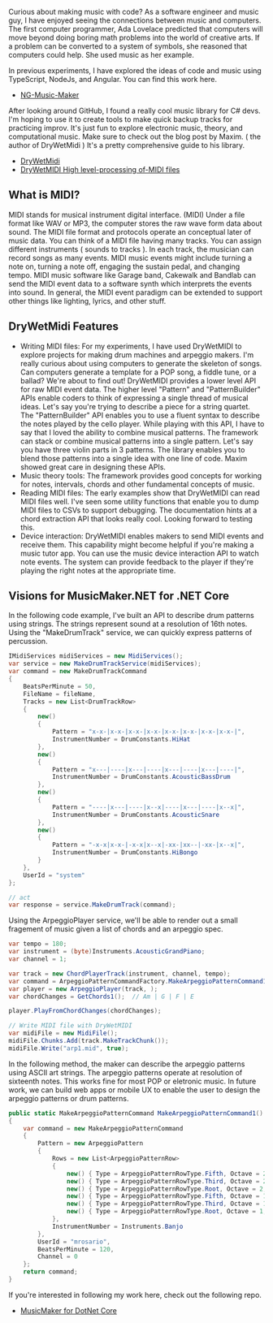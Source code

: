 Curious about making music with code? As a software engineer and music guy, I have enjoyed seeing the connections between music and computers.   The first computer programmer, Ada Lovelace predicted that computers will move beyond doing boring math problems into the world of creative arts.   If a problem can be converted to a system of symbols, she reasoned that computers could help.  She used music as her example.

In previous experiments, I have explored the ideas of code and music using TypeScript, NodeJs, and Angular.  You can find this work here.  

- [NG-Music-Maker](https://github.com/michaelprosario/ng-music-maker)

After looking around GitHub, I found a really cool music library for C# devs. I'm hoping to use it to create tools to make quick backup tracks for practicing improv. It's just fun to explore electronic music, theory, and computational music.  Make sure to check out the blog post by Maxim. ( the author of DryWetMidi )  It's a pretty comprehensive guide to his library.  

- [DryWetMidi](https://github.com/melanchall/drywetmidi)
- [DryWetMIDI High level-processing of-MIDI files](https://www.codeproject.com/Articles/1200014/DryWetMIDI-High-level-processing-of-MIDI-files)

## What is MIDI?
MIDI stands for musical instrument digital interface.  (MIDI)  Under a file format like WAV or MP3, the computer stores the raw wave form data about sound.  The MIDI file format and protocols operate an conceptual later of music data.  You can think of a MIDI file having many tracks.   You can assign different instruments ( sounds to tracks ).   In each track, the musician can record songs as many events.   MIDI music events might include turning a note on, turning a note off, engaging the sustain pedal, and changing tempo.  MIDI music software like Garage band, Cakewalk and Bandlab can send the MIDI event data to a software synth which interprets the events into sound.  In general, the MIDI event paradigm can be extended to support other things like lighting, lyrics, and other stuff.   

## DryWetMidi Features
- Writing MIDI files: For my experiments, I have used DryWetMIDI to explore projects for making drum machines and arpeggio makers.   I'm really curious about using computers to generate the skeleton of songs.  Can computers generate a template for a POP song, a fiddle tune, or a ballad?  We're about to find out!  DryWetMIDI provides a lower level API for raw MIDI event data.  The higher level "Pattern" and "PatternBuilder" APIs enable coders to think of expressing a single thread of musical ideas.  Let's say you're trying to describe a piece for a string quartet.  The "PatternBuilder" API enables you to use a fluent syntax to describe the notes played by the cello player.  While playing with this API, I have to say that I loved the ability to combine musical patterns.  The framework can stack or combine musical patterns into a single pattern. Let's say you have three violin parts in 3 patterns.  The library enables you to blend those patterns into a single idea with one line of code.  Maxim showed great care in designing these APIs. 
- Music theory tools: The framework provides good concepts for working for notes, intervals, chords and other fundamental concepts of music.
- Reading MIDI files: The early examples show that DryWetMIDI can read MIDI files well. I've seen some utility functions that enable you to dump MIDI files to CSVs to support debugging.  The documentation hints at a chord extraction API that looks really cool.  Looking forward to testing this.   
- Device interaction:   DryWetMIDI enables makers to send MIDI events and receive them. This capability might become helpful if you're making a music tutor app.  You can use the music device interaction API to watch note events.   The system can provide feedback to the player if they're playing the right notes at the appropriate time.

## Visions for MusicMaker.NET for .NET Core

In the following code example, I've built an API to describe drum patterns using strings.
The strings represent sound at a resolution of 16th notes. Using the "MakeDrumTrack" service,
we can quickly express patterns of percussion.

``` csharp 
IMidiServices midiServices = new MidiServices();
var service = new MakeDrumTrackService(midiServices);
var command = new MakeDrumTrackCommand
{
    BeatsPerMinute = 50,
    FileName = fileName,
    Tracks = new List<DrumTrackRow>
    {
        new()
        {
            Pattern = "x-x-|x-x-|x-x-|x-x-|x-x-|x-x-|x-x-|x-x-|",
            InstrumentNumber = DrumConstants.HiHat
        },
        new()
        {
            Pattern = "x---|----|x---|----|x---|----|x---|----|",
            InstrumentNumber = DrumConstants.AcousticBassDrum
        },
        new()
        {
            Pattern = "----|x---|----|x--x|----|x---|----|x--x|",
            InstrumentNumber = DrumConstants.AcousticSnare
        },
        new()
        {
            Pattern = "-x-x|x-x-|-x-x|x--x|-xx-|xx--|-xx-|x--x|",
            InstrumentNumber = DrumConstants.HiBongo
        }
    },
    UserId = "system"
};

// act
var response = service.MakeDrumTrack(command);
```

Using the ArpeggioPlayer service, we'll be able to render out a small fragement of music given a list of chords and an arpeggio spec.

``` csharp
var tempo = 180;
var instrument = (byte)Instruments.AcousticGrandPiano;
var channel = 1;

var track = new ChordPlayerTrack(instrument, channel, tempo);
var command = ArpeggioPatternCommandFactory.MakeArpeggioPatternCommand1();
var player = new ArpeggioPlayer(track, );
var chordChanges = GetChords1();  // Am | G | F | E

player.PlayFromChordChanges(chordChanges);

// Write MIDI file with DryWetMIDI
var midiFile = new MidiFile();
midiFile.Chunks.Add(track.MakeTrackChunk());
midiFile.Write("arp1.mid", true);
```

In the following method, the maker can describe the arpeggio patterns using ASCII art strings. The arpeggio patterns operate at resolution of sixteenth notes.  This works fine for most POP or eletronic music. In future work, we can build web apps or mobile UX to enable the user to design the arpeggio patterns or drum patterns.

``` csharp
public static MakeArpeggioPatternCommand MakeArpeggioPatternCommand1()
{
    var command = new MakeArpeggioPatternCommand
    {
        Pattern = new ArpeggioPattern
        {
            Rows = new List<ArpeggioPatternRow>
            {
                new() { Type = ArpeggioPatternRowType.Fifth, Octave = 2, Pattern = "----|----|----|---s|" },
                new() { Type = ArpeggioPatternRowType.Third, Octave = 2, Pattern = "----|--s-|s---|s---|" },
                new() { Type = ArpeggioPatternRowType.Root, Octave = 2, Pattern =  "---s|-s-s|---s|-s--|" },
                new() { Type = ArpeggioPatternRowType.Fifth, Octave = 1, Pattern = "--s-|s---|--s-|--s-|" },
                new() { Type = ArpeggioPatternRowType.Third, Octave = 1, Pattern = "-s--|----|-s--|----|" },
                new() { Type = ArpeggioPatternRowType.Root, Octave = 1, Pattern =  "s---|----|s---|----|" }
            },
            InstrumentNumber = Instruments.Banjo
        },
        UserId = "mrosario",
        BeatsPerMinute = 120,
        Channel = 0
    };
    return command;
}
```

If you're interested in following my work here, check out the following repo.

- [MusicMaker for DotNet Core](https://github.com/michaelprosario/music-maker)



